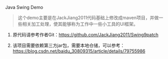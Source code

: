 Java Swing Demo

>这个demo主要是在JackJiang2011代码基础上修改成maven项目，并做一些相关加工处理，使其能够称为工作中一些小工具的UI框架。

1. 原代码请参考作者Git：https://github.com/JackJiang2011/Swing9patch 

2. 该项目需要依赖第三方jar包，需要本地仓储，可以参考：https://blog.csdn.net/baidu_30809315/article/details/79755986 

